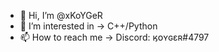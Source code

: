 - 👋 Hi, I’m @xKoYGeR
- 👀 I’m interested in -> C++/Python
- 📫 How to reach me -> Discord: ӄօʏɢɛʀ#4797

<!---
xKoYGeR/xKoYGeR is a ✨ special ✨ repository because its `README.md` (this file) appears on your GitHub profile.
You can click the Preview link to take a look at your changes.
--->
